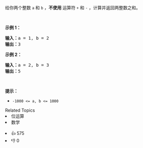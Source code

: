 <p>给你两个整数 <code>a</code> 和 <code>b</code> ，<strong>不使用 </strong>运算符&nbsp;<code>+</code> 和&nbsp;<code>-</code>&nbsp;​​​​​​​，计算并返回两整数之和。</p>

<p>&nbsp;</p>

<p><strong>示例 1：</strong></p>

<pre>
<strong>输入：</strong>a = 1, b = 2
<strong>输出：</strong>3
</pre>

<p><strong>示例 2：</strong></p>

<pre>
<strong>输入：</strong>a = 2, b = 3
<strong>输出：</strong>5
</pre>

<p>&nbsp;</p>

<p><strong>提示：</strong></p>

<ul>
	<li><code>-1000 &lt;= a, b &lt;= 1000</code></li>
</ul>
<div><div>Related Topics</div><div><li>位运算</li><li>数学</li></div></div><br><div><li>👍 575</li><li>👎 0</li></div>